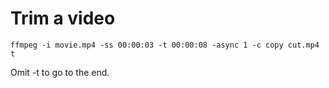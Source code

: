 # Trim a video 

`ffmpeg -i movie.mp4 -ss 00:00:03 -t 00:00:08 -async 1 -c copy cut.mp4 t`

Omit -t to go to the end.
